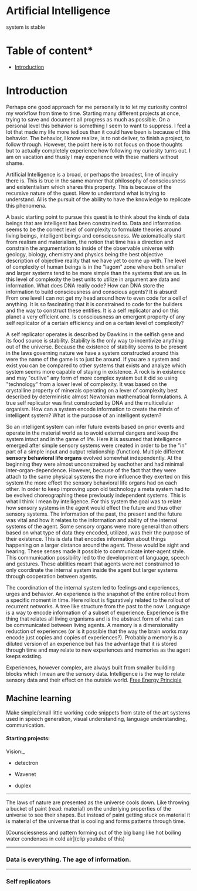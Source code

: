 # Artificial Intelligence


system is stable 
# Table of content*

* [Introduction](#introduction)



# Introduction

Perhaps one good approach for me personally is to let my curiosity control my workflow
from time to time. Starting many different projects at once, trying to save and document
all progress as much as possible. On a personal level this behavior is something I seem to
want to suppress. I feel a lot that made my life more tedious than it could have been is
because of this behavior. The behavior, I know realize,  is to not deliver, to finish a
project, to follow through. However, the point here is to not focus on those thoughts but
to actually completely experience how following my curiosity turns out. I am on vacation
and thusly I may experience with these matters without shame.

Artificial Intelligence is a broad, or perhaps the broadest, line of inquiry there is. This
is true in the same manner that philosophy of consciousness and existentialism which
shares this property. This is because of the recursive nature of the quest. How to
understand what is trying to understand. AI is the pursuit of the ability to have the
knowledge to replicate this phenomena. 

A basic starting point to pursue this quest is to think about the kinds of data beings
that are intelligent has been constrained to. Data and information seems to be the correct
level of complexity to formulate theories around living beings, intelligent beings and
consciousness. We axiomatically start from realism and materialism, the notion that time
has a direction and constrain the argumentation to inside of the observable universe with
geology, biology, chemistry and physics being the best objective description of objective
reality that we have yet to come up with. The level of complexity of human beings is in
the "lagom" zone where both smaller and larger systems tend to be more simple than
the systems that are us. In this level of complexity the best units to utilize in argument
are data and information. What does DNA really code? How can DNA store the information to
build consciousness and conscious agents? It is absurd! From one level I can not get my
head around how to even code for a cell of anything. It is so fascinating that it is
constrained to code for the builders and the way to construct these entities.  It is a
self replicator and on this planet a very efficient one. Is consciousness an emergent
property of any self replicator of a certain efficiency and on a certain level of
complexity?

A self replicator operates is described by Dawkins in the selfish gene and its food source
is stability. Stability is the only way to incentivize anything out of the universe.
Because the existence of stability seems to be present in the laws governing nature we
have a system constructed around this were the name of the game is to just be around. If
you are a system and exist you can be compared to other systems that exists and analyze
which system seems more capable of staying in existence. A rock is in existence and may
"outlive" any form of more complex system but it did so using "technology" from a lower
level of complexity. It was based on the crystalline property of minerals operating on a
lever of complexity best described by deterministic almost Newtonian mathematical
formulations. A true self replicator was first constructed by DNA and the multicellular
organism. How can a system encode information to create the minds of intelligent system?
What is the purpose of an intelligent system? 

So an intelligent system can infer future events based on prior events and operate in the
material world as to avoid external dangers and keep the system intact and in the game of
life. Here it is assumed that intelligence emerged after simple sensory systems were
created in order to be the "in" part of a simple input and output relationship (function).
Multiple different <strong>sensory behavioral life organs</strong>  evolved somewhat
independently. At the beginning they were almost unconstrained by eachother and had
minimal inter-organ-dependence. However, because of the fact that they were attach to the
same physical systems the more influence they exerted on this system the more effect the
sensory behavioral life organs had on each other. In order to keep improving upon old
technology a meta system had to be evolved choreographing these previously independent
systems. This is what I think I mean by intelligence. For this system the goal was to
relate how sensory systems in the agent would effect the future and thus other sensory
systems. The information of the past, the present and the future was vital and how it
relates to the information and ability of the internal systems of the agent. Some sensory
organs were more general than others based on what type of data they encoded, utilized,
was their the purpose of their existence. This is data that encodes information about
things happening on a larger distance around the agent. These would be sight and hearing.
These senses made it possible to communicate inter-agent style. This communication
possibility led to the development of language, speech and gestures. These abilities meant
that agents were not constrained to only coordinate the internal system inside the agent
but larger systems through cooperation between agents. 

The coordination of the internal system led to feelings and experiences, urges and
behavior. An experience is the snapshot of the entire rollout from a specific moment in
time.  Here rollout is figuratively related to the rollout of recurrent networks. A tree
like structure from the past to the now. Language is a way to encode information of a
subset of experience. Experience is the thing that relates all living organisms and is the
abstract form of what can be communicated between living agents. A memory is a
dimensionality reduction of experiences (or is it possible that the way the brain works
may encode just copies and copies of experiences?). Probably a memory is a diluted version
of an experience but has the advantage that it is stored through time and may relate to
new experiences and memories as the agent keeps existing.  

Experiences, however complex, are always built from smaller building blocks which I mean
are the sensory data. Intelligence is the way to relate sensory data and their effect on
the outside world. [Free Energy Principle]()



## Machine learning

Make simple/small little working code snippets from state of the art systems used in
speech generation, visual understanding, language understanding, communication.


#### Starting projects:

Vision:_
* detectron

* Wavenet
* duplex



















-------------------------------------------------

The laws of nature are presented as the universe cools down. Like throwing a bucket of
paint (read: material) on the underlying properties of the universe to see their shapes.
But instead of paint getting stuck on material it is material of the universe that is
cooling and forms patterns through time.

[Counsciessness and pattern forming out of the big bang like hot boiling water condenses
in cold air](clip youtube of this)


-------------------------------------------------
### Data is everything. The age of information.

-------------------------------------------------
### Self replicators





